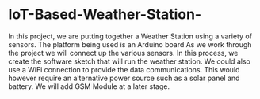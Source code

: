 # IoT-Based-Weather-Station-
In this project, we are putting together a Weather Station using a variety of sensors. The platform being used is an Arduino board As we work through the project we will connect up the various sensors. In this process, we create the software sketch that will run the weather station.  We could also use a WiFi connection to provide the data communications. This would however require an alternative power source such as a solar panel and battery. We will add GSM Module at a later stage.
